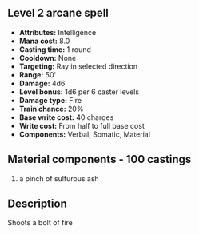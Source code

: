 ## Level 2 arcane spell

- **Attributes:** Intelligence
- **Mana cost:** 8.0
- **Casting time:** 1 round
- **Cooldown:** None
- **Targeting:** Ray in selected direction
- **Range:** 50'
- **Damage:** 4d6
- **Level bonus:** 1d6 per 6 caster levels
- **Damage type:** Fire
- **Train chance:** 20%
- **Base write cost:** 40 charges
- **Write cost:** From half to full base cost
- **Components:** Verbal, Somatic, Material

## Material components - 100 castings

1. a pinch of sulfurous ash

## Description

Shoots a bolt of fire
